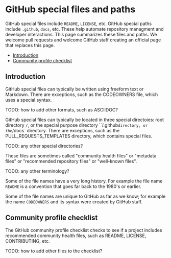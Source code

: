 # GitHub special files and paths

GitHub special files include `README`, `LICENSE`, etc. GitHub special paths include `.github`, `docs`, etc. These help automate repository managment and developer interactions.  This page summarizes these files and paths. We welcome pull requests and welcome GitHub staff creating an official page that replaces this page.

* [Introduction](#introduction)
* [Community profile checklist](#community-profile-checklist)


## Introduction

GitHub special files can typically be written using freeform text or Markdown.
There are exceptions, such as the CODEOWNERS file, which uses a special syntax.

TODO: how to add other formats, such as ASCIIDOC?

GitHub special files can typically be located in three special directoies: root directory `/`, or the special purpose directory ``/.github` directory, or the `/docs` directory. There are exceptions, such as the PULL_REQUESTS_TEMPLATES directory, which contains special files.

TODO: any other special directories?

These files are sometimes called "community health files" or "metadata files" or "recommended repository files" or "well-known files". 

TODO: any other terminology?

Some of the file names have a very long history. For example the file name `README` is a convention that goes far back to the 1980's or earlier. 

Some of the file names are unique to GitHub as far as we know; for example the name `CODEOWNERS` and its syntax were created by GitHub staff.


## Community profile checklist

The GitHub community profile checklist checks to see if a project includes recommended community health files, such as README, LICENSE, CONTRIBUTING, etc.

TODO: how to add other files to the checklist?

